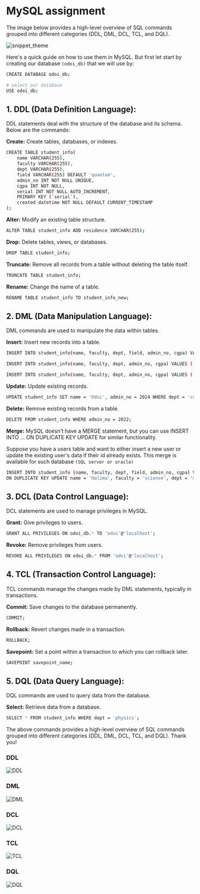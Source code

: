 # MySQL assignment

The image below provides a high-level overview of SQL commands grouped into different categories (DDL, DML, DCL, TCL, and DQL).

![snippet_theme](image.jpg)

Here's a quick guide on how to use them in MySQL. But first let start by creating our database `(odoi_db)` that we will use by:

```sh
CREATE DATABASE odoi_db;

# select our database
USE odoi_db;
```

## 1. DDL (Data Definition Language):

DDL statements deal with the structure of the database and its schema. Below are the commands:

**Create:** Create tables, databases, or indexes.

```sh
CREATE TABLE student_info(
    name VARCHAR(255),
    faculty VARCHAR(255),
    dept VARCHAR(255),
    field VARCHAR(255) DEFAULT 'quantum',
    admin_no INT NOT NULL UNIQUE,
    cgpa INT NOT NULL,
    serial INT NOT NULL AUTO_INCREMENT,
    PRIMARY KEY (`serial`),
    created datetime NOT NULL DEFAULT CURRENT_TIMESTAMP
);
```

**Alter:** Modify an existing table structure.

```sh
ALTER TABLE student_info ADD residence VARCHAR(255);
```

**Drop:** Delete tables, views, or databases.

```sh
DROP TABLE student_info;
```

**Truncate:** Remove all records from a table without deleting the table itself.

```sh
TRUNCATE TABLE student_info;
```

**Rename:** Change the name of a table.

```sh
RENAME TABLE student_info TO student_info_new;
```

## 2. DML (Data Manipulation Language):

DML commands are used to manipulate the data within tables.

**Insert:** Insert new records into a table.

```sh
INSERT INTO student_info(name, faculty, dept, field, admin_no, cgpa) VALUES ('Usman Musa', 'sciense', 'physics', 'quantum programming', 2021, 3.98);

INSERT INTO student_info(name, faculty, dept, admin_no, cgpa) VALUES ('Usman Musa', 'sciense', 'physics', 2022, 3.98);

INSERT INTO student_info(name, faculty, dept, admin_no, cgpa) VALUES ('Abdulhakeem Sanusi', 'sciense', 'computer science', 2023, 4.98);
```

**Update:** Update existing records.

```sh
UPDATE student_info SET name = 'Odoi', admin_no = 2024 WHERE dept = 'computer science';
```

**Delete:** Remove existing records from a table.

```sh
DELETE FROM student_info WHERE admin_no = 2022;
```

**Merge:** MySQL doesn’t have a MERGE statement, but you can use INSERT INTO ... ON DUPLICATE KEY UPDATE for similar functionality.

Suppose you have a users table and want to either insert a new user or update the existing user's data if their id already exists. This merge is available for such database `(SQL server or oracle)`

```sh
INSERT INTO student_info (name, faculty, dept, field, admin_no, cgpa) VALUES ('Usman Musa', 'sciense', 'physics', 'quantum programming', 2021, 3.98)
ON DUPLICATE KEY UPDATE name = 'Halima', faculty = 'sciense', dept = 'math', field = 'web development', admin_no = 2020, cgpa = 3.50;
```

## 3. DCL (Data Control Language):

DCL statements are used to manage privileges in MySQL.

**Grant:** Give privileges to users.

```sh
GRANT ALL PRIVILEGES ON odoi_db.* TO 'odoi'@'localhost';
```

**Revoke:** Remove privileges from users.

```sh
REVOKE ALL PRIVILEGES ON odoi_db.* FROM 'odoi'@'localhost';
```

## 4. TCL (Transaction Control Language):

TCL commands manage the changes made by DML statements, typically in transactions.

**Commit:** Save changes to the database permanently.

```sh
COMMIT;
```

**Rollback:** Revert changes made in a transaction.

```sh
ROLLBACK;
```

**Savepoint:** Set a point within a transaction to which you can rollback later.

```sh
SAVEPOINT savepoint_name;
```

## 5. DQL (Data Query Language):

DQL commands are used to query data from the database.

**Select:** Retrieve data from a database.

```sh
SELECT * FROM student_info WHERE dept = 'physics';
```

The above commands provides a high-level overview of SQL commands grouped into different categories (DDL, DML, DCL, TCL, and DQL). Thank you!

### DDL

![DDL](SQL%201.png)

### DML

![DML](SQL%202.png)

### DCL

![DCL](SQL%203.png)

### TCL

![TCL](SQL%204.png)

### DQL

![DQL](SQL%205.png)